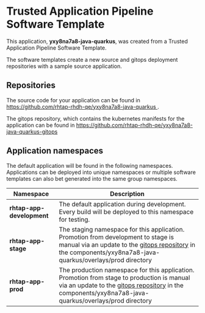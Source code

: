 # Trusted Application Pipeline Software Template

This application, **yxy8na7a8-java-quarkus**, was created from a Trusted Application Pipeline Software Template.

The software templates create a new source and gitops deployment repositories with a sample source application. 

## Repositories

The source code for your application can be found in [https://github.com/rhtap-rhdh-qe/yxy8na7a8-java-quarkus ](https://github.com/rhtap-rhdh-qe/yxy8na7a8-java-quarkus ).
 
The gitops repository, which contains the kubernetes manifests for the application can be found in 
[https://github.com/rhtap-rhdh-qe/yxy8na7a8-java-quarkus-gitops ](https://github.com/rhtap-rhdh-qe/yxy8na7a8-java-quarkus-gitops ) 

## Application namespaces 

The default application will be found in the following namespaces. Applications can be deployed into unique namespaces or multiple software templates can also bet generated into the same group namespaces.  

|  Namespace   |  Description   |  
| -------- | -------- |   
| **rhtap-app-development** | The default application during development. Every build will be deployed to this namespace for testing. | 
| **rhtap-app-stage** | The staging namespace for this application. Promotion from development to stage is manual via an update to the [gitops repository](https://github.com/rhtap-rhdh-qe/yxy8na7a8-java-quarkus-gitops ) in the components/yxy8na7a8-java-quarkus/overlays/prod directory |  
| **rhtap-app-prod** | The production namespace for this application. Promotion from stage to production is manual via an update to the [gitops repository](https://github.com/rhtap-rhdh-qe/yxy8na7a8-java-quarkus-gitops ) in the components/yxy8na7a8-java-quarkus/overlays/prod directory | 